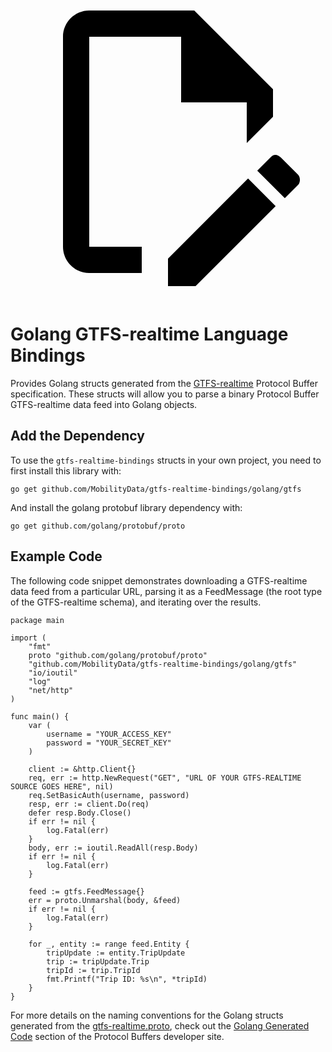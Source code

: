<a class="pencil-link" href="https://github.com/MobilityData/gtfs-realtime-bindings/edit/master/golang/README.md" title="Edit this page" target="_blank">
    <svg class="pencil" xmlns="http://www.w3.org/2000/svg" viewBox="0 0 24 24"><path d="M10 20H6V4h7v5h5v3.1l2-2V8l-6-6H6c-1.1 0-2 .9-2 2v16c0 1.1.9 2 2 2h4v-2m10.2-7c.1 0 .3.1.4.2l1.3 1.3c.2.2.2.6 0 .8l-1 1-2.1-2.1 1-1c.1-.1.2-.2.4-.2m0 3.9L14.1 23H12v-2.1l6.1-6.1 2.1 2.1Z"></path></svg>
  </a>
  
# Golang GTFS-realtime Language Bindings

Provides Golang structs generated from the
[GTFS-realtime](https://github.com/google/transit/tree/master/gtfs-realtime) Protocol
Buffer specification.  These structs will allow you to parse a binary Protocol
Buffer GTFS-realtime data feed into Golang objects.

## Add the Dependency

To use the `gtfs-realtime-bindings` structs in your own project, you need to
first install this library with: 

```
go get github.com/MobilityData/gtfs-realtime-bindings/golang/gtfs
```

And install the golang protobuf library dependency with:
```
go get github.com/golang/protobuf/proto
```

## Example Code

The following code snippet demonstrates downloading a GTFS-realtime data feed
from a particular URL, parsing it as a FeedMessage (the root type of the
GTFS-realtime schema), and iterating over the results.

```golang
package main

import (
    "fmt"
    proto "github.com/golang/protobuf/proto"
    "github.com/MobilityData/gtfs-realtime-bindings/golang/gtfs"
    "io/ioutil"
    "log"
    "net/http"
)

func main() {
    var (
        username = "YOUR_ACCESS_KEY"
        password = "YOUR_SECRET_KEY"
    )

    client := &http.Client{}
    req, err := http.NewRequest("GET", "URL OF YOUR GTFS-REALTIME SOURCE GOES HERE", nil)
    req.SetBasicAuth(username, password)
    resp, err := client.Do(req)
    defer resp.Body.Close()
    if err != nil {
        log.Fatal(err)
    }
    body, err := ioutil.ReadAll(resp.Body)
    if err != nil {
        log.Fatal(err)
    }

    feed := gtfs.FeedMessage{}
    err = proto.Unmarshal(body, &feed)
    if err != nil {
        log.Fatal(err)
    }

    for _, entity := range feed.Entity {
        tripUpdate := entity.TripUpdate
        trip := tripUpdate.Trip
        tripId := trip.TripId
        fmt.Printf("Trip ID: %s\n", *tripId)
    }
}
```

For more details on the naming conventions for the Golang structs generated
from the
[gtfs-realtime.proto](https://github.com/google/transit/blob/master/gtfs-realtime/proto/gtfs-realtime.proto),
check out the
[Golang Generated Code](https://developers.google.com/protocol-buffers/docs/reference/go-generated)
section of the Protocol Buffers developer site.
